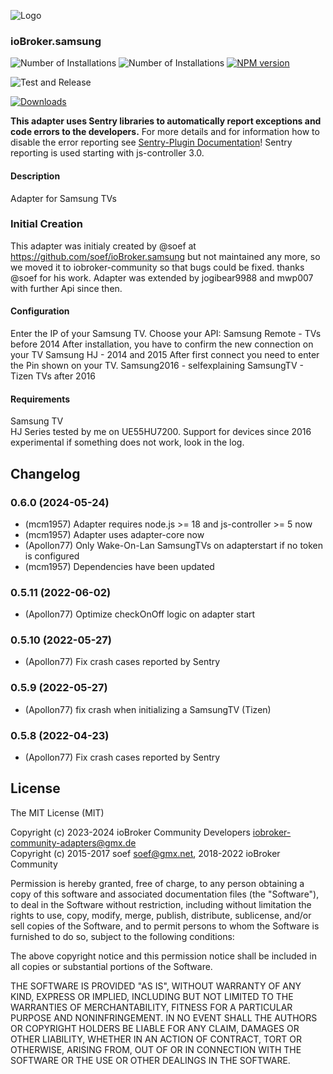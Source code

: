 ![Logo](admin/samsung.png)
### ioBroker.samsung

![Number of Installations](http://iobroker.live/badges/samsung-installed.svg)
![Number of Installations](http://iobroker.live/badges/samsung-stable.svg)
[![NPM version](http://img.shields.io/npm/v/iobroker.samsung.svg)](https://www.npmjs.com/package/iobroker.samsung)

![Test and Release](https://github.com/iobroker-community-adapters/ioBroker.samsung/workflows/Test%20and%20Release/badge.svg)
<!-- [![Translation status](https://weblate.iobroker.net/widgets/adapters/-/samsung/svg-badge.svg)](https://weblate.iobroker.net/engage/adapters/?utm_source=widget) -->
[![Downloads](https://img.shields.io/npm/dm/iobroker.samsung.svg)](https://www.npmjs.com/package/iobroker.samsung)

**This adapter uses Sentry libraries to automatically report exceptions and code errors to the developers.** For more details and for information how to disable the error reporting see [Sentry-Plugin Documentation](https://github.com/ioBroker/plugin-sentry#plugin-sentry)! Sentry reporting is used starting with js-controller 3.0.

#### Description

Adapter for Samsung TVs

### Initial Creation
This adapter was initialy created by @soef at https://github.com/soef/ioBroker.samsung but not maintained any more, so we moved it to iobroker-community so that bugs could be fixed. thanks @soef for his work.
Adapter was extended by jogibear9988 and mwp007 with further Api since then.

#### Configuration
Enter the IP of your Samsung TV.
Choose your API:
	Samsung Remote - TVs before 2014
		After installation, you have to confirm the new connection on your TV
	Samsung HJ - 2014 and 2015
		After first connect you need to enter the Pin shown on your TV.
	Samsung2016 - selfexplaining 
	SamsungTV - Tizen TVs after 2016 



#### Requirements
Samsung TV<br>
HJ Series tested by me on UE55HU7200. 
Support for devices since 2016  experimental
if something does not work, look  in the log.

## Changelog
<!--
	Placeholder for the next version (at the beginning of the line):
    ### **WORK IN PROGRESS**
-->
### 0.6.0 (2024-05-24)
* (mcm1957) Adapter requires node.js >= 18 and js-controller >= 5 now
* (mcm1957) Adapter uses adapter-core now
* (Apollon77) Only Wake-On-Lan SamsungTVs on adapterstart if no token is configured
* (mcm1957) Dependencies have been updated

### 0.5.11 (2022-06-02)
* (Apollon77) Optimize checkOnOff logic on adapter start

### 0.5.10 (2022-05-27)
* (Apollon77) Fix crash cases reported by Sentry

### 0.5.9 (2022-05-27)
* (Apollon77) fix crash when initializing a SamsungTV (Tizen)

### 0.5.8 (2022-04-23)
* (Apollon77) Fix crash cases reported by Sentry

## License
The MIT License (MIT)

Copyright (c) 2023-2024 ioBroker Community Developers <iobroker-community-adapters@gmx.de>  
Copyright (c) 2015-2017 soef <soef@gmx.net>, 2018-2022 ioBroker Community

Permission is hereby granted, free of charge, to any person obtaining a copy
of this software and associated documentation files (the "Software"), to deal
in the Software without restriction, including without limitation the rights
to use, copy, modify, merge, publish, distribute, sublicense, and/or sell
copies of the Software, and to permit persons to whom the Software is
furnished to do so, subject to the following conditions:

The above copyright notice and this permission notice shall be included in
all copies or substantial portions of the Software.

THE SOFTWARE IS PROVIDED "AS IS", WITHOUT WARRANTY OF ANY KIND, EXPRESS OR
IMPLIED, INCLUDING BUT NOT LIMITED TO THE WARRANTIES OF MERCHANTABILITY,
FITNESS FOR A PARTICULAR PURPOSE AND NONINFRINGEMENT. IN NO EVENT SHALL THE
AUTHORS OR COPYRIGHT HOLDERS BE LIABLE FOR ANY CLAIM, DAMAGES OR OTHER
LIABILITY, WHETHER IN AN ACTION OF CONTRACT, TORT OR OTHERWISE, ARISING FROM,
OUT OF OR IN CONNECTION WITH THE SOFTWARE OR THE USE OR OTHER DEALINGS IN
THE SOFTWARE.
